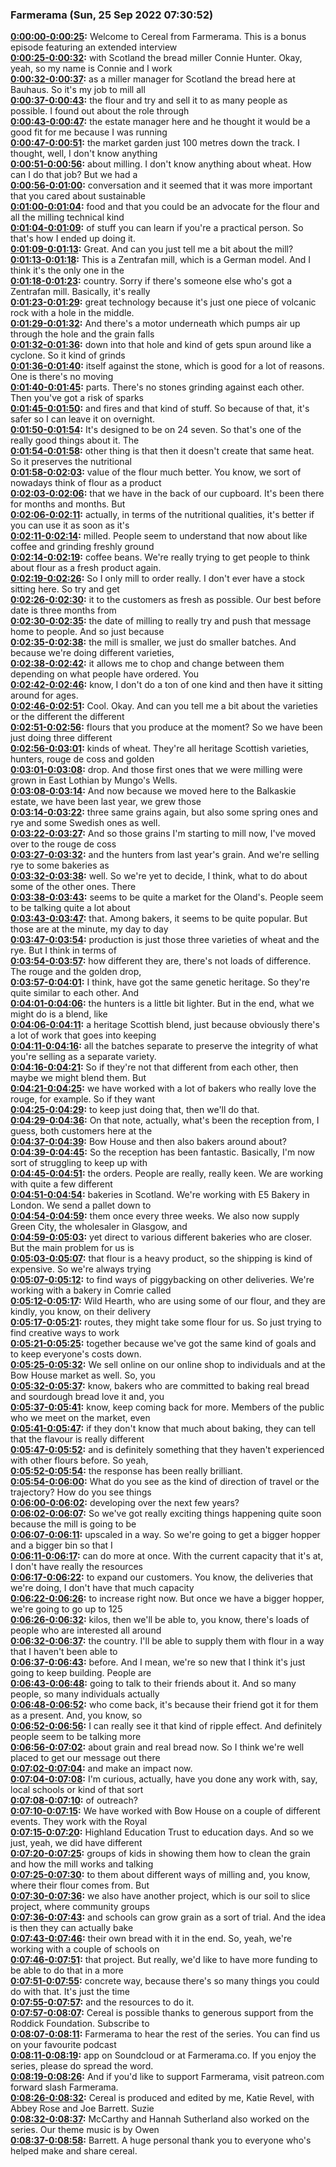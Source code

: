 ### Farmerama  (Sun, 25 Sep 2022 07:30:52)
**[0:00:00-0:00:25](https://soundcloud.com/farmerama-radio/cereal-bonus-episode-scotland-the-bread#t=0:00:00):**  Welcome to Cereal from Farmerama. This is a bonus episode featuring an extended interview  
**[0:00:25-0:00:32](https://soundcloud.com/farmerama-radio/cereal-bonus-episode-scotland-the-bread#t=0:00:25):**  with Scotland the bread miller Connie Hunter. Okay, yeah, so my name is Connie and I work  
**[0:00:32-0:00:37](https://soundcloud.com/farmerama-radio/cereal-bonus-episode-scotland-the-bread#t=0:00:32):**  as a miller manager for Scotland the bread here at Bauhaus. So it's my job to mill all  
**[0:00:37-0:00:43](https://soundcloud.com/farmerama-radio/cereal-bonus-episode-scotland-the-bread#t=0:00:37):**  the flour and try and sell it to as many people as possible. I found out about the role through  
**[0:00:43-0:00:47](https://soundcloud.com/farmerama-radio/cereal-bonus-episode-scotland-the-bread#t=0:00:43):**  the estate manager here and he thought it would be a good fit for me because I was running  
**[0:00:47-0:00:51](https://soundcloud.com/farmerama-radio/cereal-bonus-episode-scotland-the-bread#t=0:00:47):**  the market garden just 100 metres down the track. I thought, well, I don't know anything  
**[0:00:51-0:00:56](https://soundcloud.com/farmerama-radio/cereal-bonus-episode-scotland-the-bread#t=0:00:51):**  about milling. I don't know anything about wheat. How can I do that job? But we had a  
**[0:00:56-0:01:00](https://soundcloud.com/farmerama-radio/cereal-bonus-episode-scotland-the-bread#t=0:00:56):**  conversation and it seemed that it was more important that you cared about sustainable  
**[0:01:00-0:01:04](https://soundcloud.com/farmerama-radio/cereal-bonus-episode-scotland-the-bread#t=0:01:00):**  food and that you could be an advocate for the flour and all the milling technical kind  
**[0:01:04-0:01:09](https://soundcloud.com/farmerama-radio/cereal-bonus-episode-scotland-the-bread#t=0:01:04):**  of stuff you can learn if you're a practical person. So that's how I ended up doing it.  
**[0:01:09-0:01:13](https://soundcloud.com/farmerama-radio/cereal-bonus-episode-scotland-the-bread#t=0:01:09):**  Great. And can you just tell me a bit about the mill?  
**[0:01:13-0:01:18](https://soundcloud.com/farmerama-radio/cereal-bonus-episode-scotland-the-bread#t=0:01:13):**  This is a Zentrafan mill, which is a German model. And I think it's the only one in the  
**[0:01:18-0:01:23](https://soundcloud.com/farmerama-radio/cereal-bonus-episode-scotland-the-bread#t=0:01:18):**  country. Sorry if there's someone else who's got a Zentrafan mill. Basically, it's really  
**[0:01:23-0:01:29](https://soundcloud.com/farmerama-radio/cereal-bonus-episode-scotland-the-bread#t=0:01:23):**  great technology because it's just one piece of volcanic rock with a hole in the middle.  
**[0:01:29-0:01:32](https://soundcloud.com/farmerama-radio/cereal-bonus-episode-scotland-the-bread#t=0:01:29):**  And there's a motor underneath which pumps air up through the hole and the grain falls  
**[0:01:32-0:01:36](https://soundcloud.com/farmerama-radio/cereal-bonus-episode-scotland-the-bread#t=0:01:32):**  down into that hole and kind of gets spun around like a cyclone. So it kind of grinds  
**[0:01:36-0:01:40](https://soundcloud.com/farmerama-radio/cereal-bonus-episode-scotland-the-bread#t=0:01:36):**  itself against the stone, which is good for a lot of reasons. One is there's no moving  
**[0:01:40-0:01:45](https://soundcloud.com/farmerama-radio/cereal-bonus-episode-scotland-the-bread#t=0:01:40):**  parts. There's no stones grinding against each other. Then you've got a risk of sparks  
**[0:01:45-0:01:50](https://soundcloud.com/farmerama-radio/cereal-bonus-episode-scotland-the-bread#t=0:01:45):**  and fires and that kind of stuff. So because of that, it's safer so I can leave it on overnight.  
**[0:01:50-0:01:54](https://soundcloud.com/farmerama-radio/cereal-bonus-episode-scotland-the-bread#t=0:01:50):**  It's designed to be on 24 seven. So that's one of the really good things about it. The  
**[0:01:54-0:01:58](https://soundcloud.com/farmerama-radio/cereal-bonus-episode-scotland-the-bread#t=0:01:54):**  other thing is that then it doesn't create that same heat. So it preserves the nutritional  
**[0:01:58-0:02:03](https://soundcloud.com/farmerama-radio/cereal-bonus-episode-scotland-the-bread#t=0:01:58):**  value of the flour much better. You know, we sort of nowadays think of flour as a product  
**[0:02:03-0:02:06](https://soundcloud.com/farmerama-radio/cereal-bonus-episode-scotland-the-bread#t=0:02:03):**  that we have in the back of our cupboard. It's been there for months and months. But  
**[0:02:06-0:02:11](https://soundcloud.com/farmerama-radio/cereal-bonus-episode-scotland-the-bread#t=0:02:06):**  actually, in terms of the nutritional qualities, it's better if you can use it as soon as it's  
**[0:02:11-0:02:14](https://soundcloud.com/farmerama-radio/cereal-bonus-episode-scotland-the-bread#t=0:02:11):**  milled. People seem to understand that now about like coffee and grinding freshly ground  
**[0:02:14-0:02:19](https://soundcloud.com/farmerama-radio/cereal-bonus-episode-scotland-the-bread#t=0:02:14):**  coffee beans. We're really trying to get people to think about flour as a fresh product again.  
**[0:02:19-0:02:26](https://soundcloud.com/farmerama-radio/cereal-bonus-episode-scotland-the-bread#t=0:02:19):**  So I only mill to order really. I don't ever have a stock sitting here. So try and get  
**[0:02:26-0:02:30](https://soundcloud.com/farmerama-radio/cereal-bonus-episode-scotland-the-bread#t=0:02:26):**  it to the customers as fresh as possible. Our best before date is three months from  
**[0:02:30-0:02:35](https://soundcloud.com/farmerama-radio/cereal-bonus-episode-scotland-the-bread#t=0:02:30):**  the date of milling to really try and push that message home to people. And so just because  
**[0:02:35-0:02:38](https://soundcloud.com/farmerama-radio/cereal-bonus-episode-scotland-the-bread#t=0:02:35):**  the mill is smaller, we just do smaller batches. And because we're doing different varieties,  
**[0:02:38-0:02:42](https://soundcloud.com/farmerama-radio/cereal-bonus-episode-scotland-the-bread#t=0:02:38):**  it allows me to chop and change between them depending on what people have ordered. You  
**[0:02:42-0:02:46](https://soundcloud.com/farmerama-radio/cereal-bonus-episode-scotland-the-bread#t=0:02:42):**  know, I don't do a ton of one kind and then have it sitting around for ages.  
**[0:02:46-0:02:51](https://soundcloud.com/farmerama-radio/cereal-bonus-episode-scotland-the-bread#t=0:02:46):**  Cool. Okay. And can you tell me a bit about the varieties or the different the different  
**[0:02:51-0:02:56](https://soundcloud.com/farmerama-radio/cereal-bonus-episode-scotland-the-bread#t=0:02:51):**  flours that you produce at the moment? So we have been just doing three different  
**[0:02:56-0:03:01](https://soundcloud.com/farmerama-radio/cereal-bonus-episode-scotland-the-bread#t=0:02:56):**  kinds of wheat. They're all heritage Scottish varieties, hunters, rouge de coss and golden  
**[0:03:01-0:03:08](https://soundcloud.com/farmerama-radio/cereal-bonus-episode-scotland-the-bread#t=0:03:01):**  drop. And those first ones that we were milling were grown in East Lothian by Mungo's Wells.  
**[0:03:08-0:03:14](https://soundcloud.com/farmerama-radio/cereal-bonus-episode-scotland-the-bread#t=0:03:08):**  And now because we moved here to the Balkaskie estate, we have been last year, we grew those  
**[0:03:14-0:03:22](https://soundcloud.com/farmerama-radio/cereal-bonus-episode-scotland-the-bread#t=0:03:14):**  three same grains again, but also some spring ones and rye and some Swedish ones as well.  
**[0:03:22-0:03:27](https://soundcloud.com/farmerama-radio/cereal-bonus-episode-scotland-the-bread#t=0:03:22):**  And so those grains I'm starting to mill now, I've moved over to the rouge de coss  
**[0:03:27-0:03:32](https://soundcloud.com/farmerama-radio/cereal-bonus-episode-scotland-the-bread#t=0:03:27):**  and the hunters from last year's grain. And we're selling rye to some bakeries as  
**[0:03:32-0:03:38](https://soundcloud.com/farmerama-radio/cereal-bonus-episode-scotland-the-bread#t=0:03:32):**  well. So we're yet to decide, I think, what to do about some of the other ones. There  
**[0:03:38-0:03:43](https://soundcloud.com/farmerama-radio/cereal-bonus-episode-scotland-the-bread#t=0:03:38):**  seems to be quite a market for the Oland's. People seem to be talking quite a lot about  
**[0:03:43-0:03:47](https://soundcloud.com/farmerama-radio/cereal-bonus-episode-scotland-the-bread#t=0:03:43):**  that. Among bakers, it seems to be quite popular. But those are at the minute, my day to day  
**[0:03:47-0:03:54](https://soundcloud.com/farmerama-radio/cereal-bonus-episode-scotland-the-bread#t=0:03:47):**  production is just those three varieties of wheat and the rye. But I think in terms of  
**[0:03:54-0:03:57](https://soundcloud.com/farmerama-radio/cereal-bonus-episode-scotland-the-bread#t=0:03:54):**  how different they are, there's not loads of difference. The rouge and the golden drop,  
**[0:03:57-0:04:01](https://soundcloud.com/farmerama-radio/cereal-bonus-episode-scotland-the-bread#t=0:03:57):**  I think, have got the same genetic heritage. So they're quite similar to each other. And  
**[0:04:01-0:04:06](https://soundcloud.com/farmerama-radio/cereal-bonus-episode-scotland-the-bread#t=0:04:01):**  the hunters is a little bit lighter. But in the end, what we might do is a blend, like  
**[0:04:06-0:04:11](https://soundcloud.com/farmerama-radio/cereal-bonus-episode-scotland-the-bread#t=0:04:06):**  a heritage Scottish blend, just because obviously there's a lot of work that goes into keeping  
**[0:04:11-0:04:16](https://soundcloud.com/farmerama-radio/cereal-bonus-episode-scotland-the-bread#t=0:04:11):**  all the batches separate to preserve the integrity of what you're selling as a separate variety.  
**[0:04:16-0:04:21](https://soundcloud.com/farmerama-radio/cereal-bonus-episode-scotland-the-bread#t=0:04:16):**  So if they're not that different from each other, then maybe we might blend them. But  
**[0:04:21-0:04:25](https://soundcloud.com/farmerama-radio/cereal-bonus-episode-scotland-the-bread#t=0:04:21):**  we have worked with a lot of bakers who really love the rouge, for example. So if they want  
**[0:04:25-0:04:29](https://soundcloud.com/farmerama-radio/cereal-bonus-episode-scotland-the-bread#t=0:04:25):**  to keep just doing that, then we'll do that.  
**[0:04:29-0:04:36](https://soundcloud.com/farmerama-radio/cereal-bonus-episode-scotland-the-bread#t=0:04:29):**  On that note, actually, what's been the reception from, I guess, both customers here at the  
**[0:04:37-0:04:39](https://soundcloud.com/farmerama-radio/cereal-bonus-episode-scotland-the-bread#t=0:04:37):**  Bow House and then also bakers around about?  
**[0:04:39-0:04:45](https://soundcloud.com/farmerama-radio/cereal-bonus-episode-scotland-the-bread#t=0:04:39):**  So the reception has been fantastic. Basically, I'm now sort of struggling to keep up with  
**[0:04:45-0:04:51](https://soundcloud.com/farmerama-radio/cereal-bonus-episode-scotland-the-bread#t=0:04:45):**  the orders. People are really, really keen. We are working with quite a few different  
**[0:04:51-0:04:54](https://soundcloud.com/farmerama-radio/cereal-bonus-episode-scotland-the-bread#t=0:04:51):**  bakeries in Scotland. We're working with E5 Bakery in London. We send a pallet down to  
**[0:04:54-0:04:59](https://soundcloud.com/farmerama-radio/cereal-bonus-episode-scotland-the-bread#t=0:04:54):**  them once every three weeks. We also now supply Green City, the wholesaler in Glasgow, and  
**[0:04:59-0:05:03](https://soundcloud.com/farmerama-radio/cereal-bonus-episode-scotland-the-bread#t=0:04:59):**  yet direct to various different bakeries who are closer. But the main problem for us is  
**[0:05:03-0:05:07](https://soundcloud.com/farmerama-radio/cereal-bonus-episode-scotland-the-bread#t=0:05:03):**  that flour is a heavy product, so the shipping is kind of expensive. So we're always trying  
**[0:05:07-0:05:12](https://soundcloud.com/farmerama-radio/cereal-bonus-episode-scotland-the-bread#t=0:05:07):**  to find ways of piggybacking on other deliveries. We're working with a bakery in Comrie called  
**[0:05:12-0:05:17](https://soundcloud.com/farmerama-radio/cereal-bonus-episode-scotland-the-bread#t=0:05:12):**  Wild Hearth, who are using some of our flour, and they are kindly, you know, on their delivery  
**[0:05:17-0:05:21](https://soundcloud.com/farmerama-radio/cereal-bonus-episode-scotland-the-bread#t=0:05:17):**  routes, they might take some flour for us. So just trying to find creative ways to work  
**[0:05:21-0:05:25](https://soundcloud.com/farmerama-radio/cereal-bonus-episode-scotland-the-bread#t=0:05:21):**  together because we've got the same kind of goals and to keep everyone's costs down.  
**[0:05:25-0:05:32](https://soundcloud.com/farmerama-radio/cereal-bonus-episode-scotland-the-bread#t=0:05:25):**  We sell online on our online shop to individuals and at the Bow House market as well. So, you  
**[0:05:32-0:05:37](https://soundcloud.com/farmerama-radio/cereal-bonus-episode-scotland-the-bread#t=0:05:32):**  know, bakers who are committed to baking real bread and sourdough bread love it and, you  
**[0:05:37-0:05:41](https://soundcloud.com/farmerama-radio/cereal-bonus-episode-scotland-the-bread#t=0:05:37):**  know, keep coming back for more. Members of the public who we meet on the market, even  
**[0:05:41-0:05:47](https://soundcloud.com/farmerama-radio/cereal-bonus-episode-scotland-the-bread#t=0:05:41):**  if they don't know that much about baking, they can tell that the flavour is really different  
**[0:05:47-0:05:52](https://soundcloud.com/farmerama-radio/cereal-bonus-episode-scotland-the-bread#t=0:05:47):**  and is definitely something that they haven't experienced with other flours before. So yeah,  
**[0:05:52-0:05:54](https://soundcloud.com/farmerama-radio/cereal-bonus-episode-scotland-the-bread#t=0:05:52):**  the response has been really brilliant.  
**[0:05:54-0:06:00](https://soundcloud.com/farmerama-radio/cereal-bonus-episode-scotland-the-bread#t=0:05:54):**  What do you see as the kind of direction of travel or the trajectory? How do you see things  
**[0:06:00-0:06:02](https://soundcloud.com/farmerama-radio/cereal-bonus-episode-scotland-the-bread#t=0:06:00):**  developing over the next few years?  
**[0:06:02-0:06:07](https://soundcloud.com/farmerama-radio/cereal-bonus-episode-scotland-the-bread#t=0:06:02):**  So we've got really exciting things happening quite soon because the mill is going to be  
**[0:06:07-0:06:11](https://soundcloud.com/farmerama-radio/cereal-bonus-episode-scotland-the-bread#t=0:06:07):**  upscaled in a way. So we're going to get a bigger hopper and a bigger bin so that I  
**[0:06:11-0:06:17](https://soundcloud.com/farmerama-radio/cereal-bonus-episode-scotland-the-bread#t=0:06:11):**  can do more at once. With the current capacity that it's at, I don't have really the resources  
**[0:06:17-0:06:22](https://soundcloud.com/farmerama-radio/cereal-bonus-episode-scotland-the-bread#t=0:06:17):**  to expand our customers. You know, the deliveries that we're doing, I don't have that much capacity  
**[0:06:22-0:06:26](https://soundcloud.com/farmerama-radio/cereal-bonus-episode-scotland-the-bread#t=0:06:22):**  to increase right now. But once we have a bigger hopper, we're going to go up to 125  
**[0:06:26-0:06:32](https://soundcloud.com/farmerama-radio/cereal-bonus-episode-scotland-the-bread#t=0:06:26):**  kilos, then we'll be able to, you know, there's loads of people who are interested all around  
**[0:06:32-0:06:37](https://soundcloud.com/farmerama-radio/cereal-bonus-episode-scotland-the-bread#t=0:06:32):**  the country. I'll be able to supply them with flour in a way that I haven't been able to  
**[0:06:37-0:06:43](https://soundcloud.com/farmerama-radio/cereal-bonus-episode-scotland-the-bread#t=0:06:37):**  before. And I mean, we're so new that I think it's just going to keep building. People are  
**[0:06:43-0:06:48](https://soundcloud.com/farmerama-radio/cereal-bonus-episode-scotland-the-bread#t=0:06:43):**  going to talk to their friends about it. And so many people, so many individuals actually  
**[0:06:48-0:06:52](https://soundcloud.com/farmerama-radio/cereal-bonus-episode-scotland-the-bread#t=0:06:48):**  who come back, it's because their friend got it for them as a present. And, you know, so  
**[0:06:52-0:06:56](https://soundcloud.com/farmerama-radio/cereal-bonus-episode-scotland-the-bread#t=0:06:52):**  I can really see it that kind of ripple effect. And definitely people seem to be talking more  
**[0:06:56-0:07:02](https://soundcloud.com/farmerama-radio/cereal-bonus-episode-scotland-the-bread#t=0:06:56):**  about grain and real bread now. So I think we're well placed to get our message out there  
**[0:07:02-0:07:04](https://soundcloud.com/farmerama-radio/cereal-bonus-episode-scotland-the-bread#t=0:07:02):**  and make an impact now.  
**[0:07:04-0:07:08](https://soundcloud.com/farmerama-radio/cereal-bonus-episode-scotland-the-bread#t=0:07:04):**  I'm curious, actually, have you done any work with, say, local schools or kind of that sort  
**[0:07:08-0:07:10](https://soundcloud.com/farmerama-radio/cereal-bonus-episode-scotland-the-bread#t=0:07:08):**  of outreach?  
**[0:07:10-0:07:15](https://soundcloud.com/farmerama-radio/cereal-bonus-episode-scotland-the-bread#t=0:07:10):**  We have worked with Bow House on a couple of different events. They work with the Royal  
**[0:07:15-0:07:20](https://soundcloud.com/farmerama-radio/cereal-bonus-episode-scotland-the-bread#t=0:07:15):**  Highland Education Trust to education days. And so we just, yeah, we did have different  
**[0:07:20-0:07:25](https://soundcloud.com/farmerama-radio/cereal-bonus-episode-scotland-the-bread#t=0:07:20):**  groups of kids in showing them how to clean the grain and how the mill works and talking  
**[0:07:25-0:07:30](https://soundcloud.com/farmerama-radio/cereal-bonus-episode-scotland-the-bread#t=0:07:25):**  to them about different ways of milling and, you know, where their flour comes from. But  
**[0:07:30-0:07:36](https://soundcloud.com/farmerama-radio/cereal-bonus-episode-scotland-the-bread#t=0:07:30):**  we also have another project, which is our soil to slice project, where community groups  
**[0:07:36-0:07:43](https://soundcloud.com/farmerama-radio/cereal-bonus-episode-scotland-the-bread#t=0:07:36):**  and schools can grow grain as a sort of trial. And the idea is then they can actually bake  
**[0:07:43-0:07:46](https://soundcloud.com/farmerama-radio/cereal-bonus-episode-scotland-the-bread#t=0:07:43):**  their own bread with it in the end. So, yeah, we're working with a couple of schools on  
**[0:07:46-0:07:51](https://soundcloud.com/farmerama-radio/cereal-bonus-episode-scotland-the-bread#t=0:07:46):**  that project. But really, we'd like to have more funding to be able to do that in a more  
**[0:07:51-0:07:55](https://soundcloud.com/farmerama-radio/cereal-bonus-episode-scotland-the-bread#t=0:07:51):**  concrete way, because there's so many things you could do with that. It's just the time  
**[0:07:55-0:07:57](https://soundcloud.com/farmerama-radio/cereal-bonus-episode-scotland-the-bread#t=0:07:55):**  and the resources to do it.  
**[0:07:57-0:08:07](https://soundcloud.com/farmerama-radio/cereal-bonus-episode-scotland-the-bread#t=0:07:57):**  Cereal is possible thanks to generous support from the Roddick Foundation. Subscribe to  
**[0:08:07-0:08:11](https://soundcloud.com/farmerama-radio/cereal-bonus-episode-scotland-the-bread#t=0:08:07):**  Farmerama to hear the rest of the series. You can find us on your favourite podcast  
**[0:08:11-0:08:19](https://soundcloud.com/farmerama-radio/cereal-bonus-episode-scotland-the-bread#t=0:08:11):**  app on Soundcloud or at Farmerama.co. If you enjoy the series, please do spread the word.  
**[0:08:19-0:08:26](https://soundcloud.com/farmerama-radio/cereal-bonus-episode-scotland-the-bread#t=0:08:19):**  And if you'd like to support Farmerama, visit patreon.com forward slash Farmerama.  
**[0:08:26-0:08:32](https://soundcloud.com/farmerama-radio/cereal-bonus-episode-scotland-the-bread#t=0:08:26):**  Cereal is produced and edited by me, Katie Revel, with Abbey Rose and Joe Barrett. Suzie  
**[0:08:32-0:08:37](https://soundcloud.com/farmerama-radio/cereal-bonus-episode-scotland-the-bread#t=0:08:32):**  McCarthy and Hannah Sutherland also worked on the series. Our theme music is by Owen  
**[0:08:37-0:08:58](https://soundcloud.com/farmerama-radio/cereal-bonus-episode-scotland-the-bread#t=0:08:37):**  Barrett. A huge personal thank you to everyone who's helped make and share cereal.  